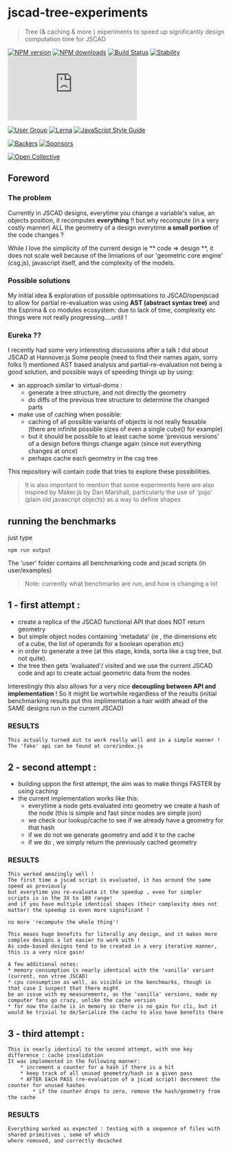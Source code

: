 # jscad-tree-experiments

> Tree (& caching & more ) experiments to speed up significantly design computation time for JSCAD

[![NPM version](https://badge.fury.io/js/%40jscad%2Fvtree.svg)](https://www.npmjs.com/package/@jscad/vtree)
[![NPM downloads](https://img.shields.io/npm/dw/@jscad/vtree)](https://www.npmjs.com/package/@jscad/vtree)
[![Build Status](https://travis-ci.org/jscad/OpenJSCAD.org.svg?branch=master)](https://travis-ci.org/jscad/OpenJSCAD.org)
[![Stability](https://img.shields.io/badge/stability-stable-success)](https://github.com/emersion/stability-badges#stable)
[![License](https://img.shields.io/github/license/jscad/OpenJSCAD.org)](https://github.com/jscad/OpenJSCAD.org/blob/master/LICENSE)

[![User Group](https://img.shields.io/badge/maintained%20by-user%20group-blue)](https://openjscad.nodebb.com/)
[![Lerna](https://img.shields.io/badge/maintained%20with-lerna-blue)](https://lernajs.io/)
[![JavaScript Style Guide](https://img.shields.io/badge/code_style-standard-blue)](https://standardjs.com)

[![Backers](https://img.shields.io/opencollective/backers/openjscad)](https://opencollective.com/openjscad)
[![Sponsors](https://img.shields.io/opencollective/sponsors/openjscad)](https://opencollective.com/openjscad)

<a href="https://opencollective.com/openjscad"><img src="https://opencollective.com/openjscad/donate/button.png?color=blue" alt="Open Collective"></a>

## Foreword

### The problem

Currently in JSCAD designs, everytime you change a variable's value, an objects position, it recomputes **everything** !!
but why recompute (in a very costly manner) ALL the geometry of a design everytime **a small portion** of the code changes ?

While I love the simplicity of the current design ie ** code => design **, it does not scale well because of the limiations of our 'geometric core engine' (csg.js), javascript itself, and the complexity of the models.

### Possible solutions

My initial idea & exploration of possible optimisations to JSCAD/openjscad to allow for partial re-evaluation was using **AST (abstract syntax tree)** and the Esprima & co modules ecosystem: due to lack of time, complexity etc things were not really progressing....until !

### Eureka ??

I recently had some very interesting discussions after a talk I did about JSCAD at Hannover.js 
Some people (need to find their names again, sorry folks !) mentioned AST based analysis and partial-re-evaluation not being a good solution, and possible ways of speeding things up by using:
 * an approach similar to virtual-doms : 
    * generate a tree structure, and not directly the geometry
    * do diffs of the previous tree structure to determine the changed parts
 * make use of caching when possible:
    * caching of all possible variants of objects is not really feasable (there are infinite possible sizes of even a single cube() for example)
    * but it should be possible to at least cache some 'previous versions' of a design before things change again (since not everything changes at once)
    * perhaps cache each geometry in the csg tree


This repository will contain code that tries to explore these possibilities.

>It is also important to mention that some experiments here are also inspired by Maker.js by Dan Marshall, particularly the use of 'pojo' (plain old javascript objects) as a way to define shapes

## running the benchmarks

just type

```npm run output```

The 'user' folder contains all benchmarking code and jscad scripts (in user/examples)

>Note: currently what benchmarks are run, and how is changing a lot

## 1 - first attempt : 

 * create a replica of the JSCAD functional API that does NOT return geometry
 * but simple object nodes containing 'metadata' (ie , the dimensions etc of a cube, the list of operands for a boolean operation etc)
 * in order to generate a tree (at this stage, kinda, sorta like a csg tree, but not quite).
 * the tree then gets 'evaluated'/ visited and we use the current JSCAD code and api to create actual geometric data from the nodes
 
 Interestingly this also allows for a very nice **decoupling between API and implementation** ! So it might be wortwhile regardless of the results (initial benchmarking results put this implimentation a hair width ahead of the SAME designs run in the current JSCAD)

 ### RESULTS

    This actually turned out to work really well and in a simple manner !
    The 'fake' api can be found at core/index.js

 ## 2 - second attempt :

  * building uppon the first attempt, the aim was to make things FASTER by using caching
  * the current implementation works like this:
    * everytime a node gets evaluated into geometry we create a hash of the node
    (this is simple and fast since nodes are simple json)
    * we check our lookup/cache to see if we already have a geometry for that hash
    * if we do not we generate geometry and add it to the cache
    * if we do , we simply return the previously cached geometry

### RESULTS

    This worked amazingly well !
    The first time a jscad script is evaluated, it has around the same speed as previously
    but everytime you re-evaluate it the speedup , even for simpler scripts is in the 3X to 10X range!
    and if you have multiple identical shapes (their complexity does not matter) the speedup is even more significant !

    no more 'recompute the whole thing'!

    This means huge benefits for literally any design, and it makes more complex designs a lot easier to work with !
    As code-based designs tend to be created in a very iterative manner, this is a very nice gain!

    A few additional notes:
    * memory consumption is nearly identical with the 'vanilla' variant (current, non vtree JSCAD)
    * cpu consumption as well, as visible in the benchmarks, though in that case I suspect that there might
    be an issue with my measurements, as the 'vanilla' versions, made my computer fans go crazy, unlike the cache version
    * for now the cache is in memory so there is no gain for cli, but it would be trivial to de/Serialize the cache to also have benefits there

 ## 3 - third attempt :

    This is nearly identical to the second attempt, with one key difference : cache invalidation
    It was implemented in the following manner:
        * increment a counter for a hash if there is a hit
        * keep track of all unused geometry/hash in a given pass
        * AFTER EACH PASS (re-evaluation of a jscad script) decrement the counter for unused hashes
            * if the counter drops to zero, remove the hash/geometry from the cache
    
### RESULTS

    Everything worked as expected : testing with a sequence of files with shared primitives , some of which
    where removed, and correctly decached

